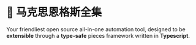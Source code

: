 # 🤯 马克思恩格斯全集

Your friendliest open source all-in-one automation tool, designed to be **extensible** through a **type-safe** pieces framework written in **Typescript**.

<br>
<br>
